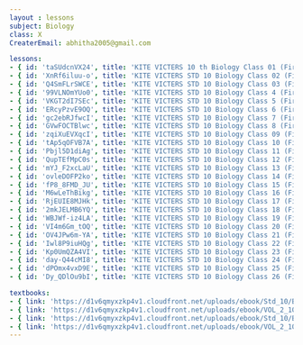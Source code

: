 ```yaml
--- 
layout : lessons 
subject: Biology
class: X
CreaterEmail: abhitha2005@gmail.com

lessons: 
- { id: 'taSUdcnVX24', title: 'KITE VICTERS 10 th Biology Class 01 (First Bell-ഫസ്റ്റ് ബെല്‍)' }
- { id: 'XnRf6iluu-o', title: 'KITE VICTERS STD 10 Biology Class 02 (First Bell-ഫസ്റ്റ് ബെല്‍)' }
- { id: 'Q4SmFLrSWCE', title: 'KITE VICTERS STD 10 Biology Class 03 (First Bell-ഫസ്റ്റ് ബെല്‍)' }
- { id: '99VLNOmYUo0', title: 'KITE VICTERS STD 10 Biology Class 4 (First Bell-ഫസ്റ്റ് ബെല്‍)' }
- { id: 'VKGT2dI7SEc', title: 'KITE VICTERS STD 10 Biology Class 5 (First Bell-ഫസ്റ്റ് ബെല്‍)' }
- { id: 'ERcyPzvE9OQ', title: 'KITE VICTERS STD 10 Biology Class 6 (First Bell-ഫസ്റ്റ് ബെല്‍)' }
- { id: 'gc2ebRJfwcI', title: 'KITE VICTERS STD 10 Biology Class 7 (First Bell-ഫസ്റ്റ് ബെല്‍)' }
- { id: 'GVwFOCTBlwc', title: 'KITE VICTERS STD 10 Biology Class 8 (First Bell-ഫസ്റ്റ് ബെല്‍)' }
- { id: 'zqiXuEVXqcI', title: 'KITE VICTERS STD 10 Biology Class 09 (First Bell-ഫസ്റ്റ് ബെല്‍)' }
- { id: 'tAp5qOFVB7A', title: 'KITE VICTERS STD 10 Biology Class 10 (First Bell-ഫസ്റ്റ് ബെല്‍)' }
- { id: 'Pbjl5D1diAg', title: 'KITE VICTERS STD 10 Biology Class 11 (First Bell-ഫസ്റ്റ് ബെല്‍)' }
- { id: 'QupTEfMpC0s', title: 'KITE VICTERS STD 10 Biology Class 12 (First Bell-ഫസ്റ്റ് ബെല്‍)' }
- { id: 'mYJ_F2xcLaU', title: 'KITE VICTERS STD 10 Biology Class 13 (First Bell-ഫസ്റ്റ് ബെല്‍)' }
- { id: 'ovleDOFP2ko', title: 'KITE VICTERS STD 10 Biology Class 14 (First Bell-ഫസ്റ്റ് ബെല്‍)' }
- { id: 'fP8_8FMD_JU', title: 'KITE VICTERS STD 10 Biology Class 15 (First Bell-ഫസ്റ്റ് ബെല്‍)' }
- { id: 'M6wLeThBikg', title: 'KITE VICTERS STD 10 Biology Class 16 (First Bell-ഫസ്റ്റ് ബെല്‍)' }
- { id: 'RjEUIE8MJHk', title: 'KITE VICTERS STD 10 Biology Class 17 (First Bell-ഫസ്റ്റ് ബെല്‍)' }
- { id: '2mkJELMB6YQ', title: 'KITE VICTERS STD 10 Biology Class 18 (First Bell-ഫസ്റ്റ് ബെല്‍)' }
- { id: 'WBJWf-iz4LA', title: 'KITE VICTERS STD 10 Biology Class 19 (First Bell-ഫസ്റ്റ് ബെല്‍)' }
- { id: 'VI4m6Gm_tOQ', title: 'KITE VICTERS STD 10 Biology Class 20 (First Bell-ഫസ്റ്റ് ബെല്‍)' }
- { id: 'OV4JPw6m-YA', title: 'KITE VICTERS STD 10 Biology Class 21 (First Bell-ഫസ്റ്റ് ബെല്‍)' }
- { id: 'Iwl8P9iuHQg', title: 'KITE VICTERS STD 10 Biology Class 22 (First Bell-ഫസ്റ്റ് ബെല്‍)' }
- { id: 'Kp0UmQZA4VI', title: 'KITE VICTERS STD 10 Biology Class 23 (First Bell-ഫസ്റ്റ് ബെല്‍)' }
- { id: 'day-Q44cMI8', title: 'KITE VICTERS STD 10 Biology Class 24 (First Bell-ഫസ്റ്റ് ബെല്‍)' }
- { id: 'dPOmx4vxD9E', title: 'KITE VICTERS STD 10 Biology Class 25 (First Bell-ഫസ്റ്റ് ബെല്‍)' }
- { id: 'Dy_QDlOu9bI', title: 'KITE VICTERS STD 10 Biology Class 26 (First Bell-ഫസ്റ്റ് ബെല്‍)' }

textbooks:
- { link: 'https://d1v6qmyxzkp4v1.cloudfront.net/uploads/ebook/Std_10/Biology_Eng_1/Biology_Eng_1.pdf', title: 'Biology Part -1' , medium: 'English' }
- { link: 'https://d1v6qmyxzkp4v1.cloudfront.net/uploads/ebook/VOL_2_10/Biology_English_2/Biology_English_2.pdf', title: 'Biology Part -2' , medium: 'English' }
- { link: 'https://d1v6qmyxzkp4v1.cloudfront.net/uploads/ebook/Std_10/Biology_Mal_1/Biology_Mal_1.pdf', title: 'Biology Part -1' , medium: 'Malayalam' }
- { link: 'https://d1v6qmyxzkp4v1.cloudfront.net/uploads/ebook/VOL_2_10/Biology_Malayalam_2/Biology_Malayalam_2.pdf', title: 'Biology Part -2' , medium: 'Malayalam' }
---
```

